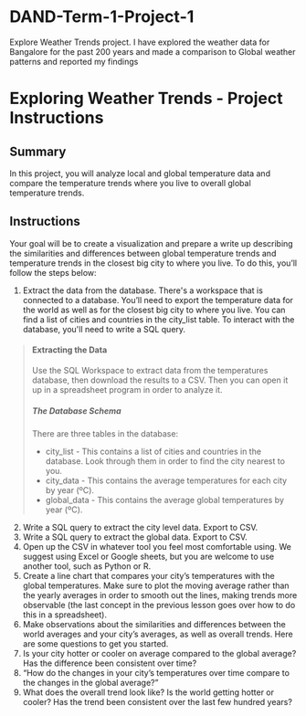 # DAND-Term-1-Project-1
Explore Weather Trends project. I have explored the weather data for Bangalore for the past 200 years and made a comparison to Global weather patterns and reported my findings

# Exploring Weather Trends - Project Instructions

## Summary
In this project, you will analyze local and global temperature data and compare the temperature trends where you live to overall global temperature trends.

## Instructions
Your goal will be to create a visualization and prepare a write up describing the similarities and differences between global temperature trends and temperature trends in the closest big city to where you live. To do this, you’ll follow the steps below:
1. Extract the data from the database. There's a workspace that is connected to a database. You’ll need to export the temperature data for the world as well as for the closest big city to where you live. You can find a list of cities and countries in the city_list table. To interact with the database, you'll need to write a SQL query.

>#### Extracting the Data
>Use the SQL Workspace to extract data from the temperatures database, then download the results to a CSV. Then you can open it up in a spreadsheet program in order to analyze it.
>##### The Database Schema
>There are three tables in the database:
>- city_list - This contains a list of cities and countries in the database. Look through them in order to find the city nearest to you.
>- city_data - This contains the average temperatures for each city by year (ºC).
>- global_data - This contains the average global temperatures by year (ºC).

2. Write a SQL query to extract the city level data. Export to CSV.
3. Write a SQL query to extract the global data. Export to CSV.
4. Open up the CSV in whatever tool you feel most comfortable using. We suggest using Excel or Google sheets, but you are welcome to use another tool, such as Python or R.
5. Create a line chart that compares your city’s temperatures with the global temperatures. Make sure to plot the moving average rather than the yearly averages in order to smooth out the lines, making trends more observable (the last concept in the previous lesson goes over how to do this in a spreadsheet).
6. Make observations about the similarities and differences between the world averages and your city’s averages, as well as overall trends. Here are some questions to get you started.
7. Is your city hotter or cooler on average compared to the global average? Has the difference been consistent over time?
8. “How do the changes in your city’s temperatures over time compare to the changes in the global average?”
9. What does the overall trend look like? Is the world getting hotter or cooler? Has the trend been consistent over the last few hundred years?

